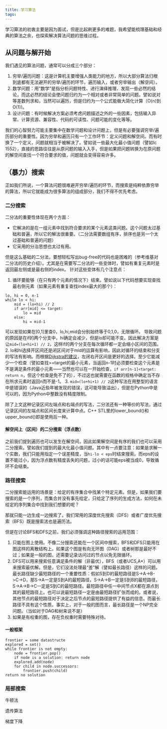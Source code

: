 ```yaml
---
title: 学习算法
tags:
---
```


学习算法的初衷主要是因为面试，但是比起刷更多的难题，我希望能梳理基础和经典的算法之余，也探索解决算法问题的思维过程。

## 从问题与解开始
我们遇见的算法问题，通常可以分成三个部分：
1. 穷举/遍历问题：这是计算机主要增强人类能力的地方，所以大部分算法归根到底都有无法避开的穷举/遍历的环节，遍历输入，或者穷举输出（解空间）。
2. 数学问题：用“数学”是指分析问题特性、进行演绎推理、发现一些必然的结论，而这必然的结论会使问题归约为一个相对或者非常简单的问题。譬如说对等差数列求和，当然可以遍历，但是归约为一个公式能极大简化计算（O(n)到O(1))。
3. 设计问题：有时候解决方案必须考虑问题描述之外的一些因素，包括输入异常、计算资源、兼容性、代码的可读性、问题可能的变化等等。

我们的心智努力可能主要集中在数学问题和设计问题上，但是有必要强调穷举/遍历部分的重要性。因为穷举和遍历只有一个工作环节：定义问题和解空间。而有时换了一个定义，问题就相当于被解决了。譬如说一些最大化最小值问题（譬如lc 1552），直接的思路往往是从原问题的输入入手，但是如果把问题转换为在原问题的解空间查找一个符合要求的值，问题就会变得容易许多。

## （暴力）搜索
正如我们所说，一个算法问题很难避开穷举/遍历的环节，而搜索是纯粹依靠穷举的算法，所以它就能成为很多算法的组成部分，我们不得不优先考虑。

### 二分搜索
二分法的重要性体现在两个方面：
* 它解决的是在一组元素中找到符合要求的某个元素这类问题。这个问题太过基础和普遍，所以它的解法很重要。（二分法需要数组有序，排序也是另一个太过基础和普遍的问题）
* 它采用的分治思想也太过有用。

但是这么基础的二分法，要想轻松写出bug-free的代码也是困难的（参考维基对二分法的历史介绍）。尤其是在需要写二分法的一些变体时，譬如有重复元素时是返回最左侧或是最右侧的index。
针对这些变体有几个注意点：
1. 循环要能够（在只有两个元素的情况下）结束。譬如说以下代码想要实现查找最右侧元素（如果元素有重复查找index最大的那个）：
```
lo, hi = 0, n-1
while lo < hi:
    mid = (lo+hi) // 2
    if arr[mid] <= target:
        lo = mid
    else:
        hi = mid-1
```
可以发现如果在\[0,1\]里查0，lo,hi,mid会分别始终等于0,1,0，无限循环。
导致问题的原因是在if的两个分支中，hi确定会减少，但是lo却可能不变。因此解决方案是让`mid=(lo+hi+1) // 2`，这样if的两个分支在每次循环都一定会缩小区间的范围。
2. lo和hi选择开区间还是闭区间对于mid的运算有影响，因此对循环的结束和分支的写法有影响。而根据[Dijkstra的建议](https://www.cs.utexas.edu/users/EWD/transcriptions/EWD08xx/EWD831.html)，左闭右开区间是更好的选择。至少它能减少一个检查（譬如查找>=target的最小元素，当返回n-1时必须要检查这个元素是不是满足条件的最小元素——当然也可以在一开始检查，`if arr[n-1]<target: return n`，但这个检查是免不了的），不过这也就需要在函数的规格中确定当不存在所求元素时返回n而不是-1。
3. `mid=(lo+hi+1) // 2`这种写法在用整型的语言中是错误的（Java近些年被发现的错误，这可能导致溢出），但是在Python中是可以的，因为Python中整数没有精度限制。

除了上文这种记录区间左端点和右端点的写法，二分法还有一种等价的写法，通过记录区间的左端点和区间长度来计算中点。C++ STL里的lower_bound()和upper_bound()即是使用后一种。

#### 解空间上（区间）的二分搜索（浮点数）
之前我们提到遍历也可以发生在解空间，因此如果解空间是有序的我们也可以采用二分搜索。譬如我们提到的最大化最小值问题。其中有一点要注意：如果是求解一个实数，我们只能用指定一个误差精度，当`hi-lo < eps`时结束搜索。而eps的设置不能过小，因为浮点数有精度丢失的问题，过小的话可能eps被当成0，导致循环不会结束。


### 路径搜索
二分搜索能运用的场景是：给定的有序集合中找某个特定元素。但是，如果我们要搜索的是一个序列，而集合并没有事先给定，只给定了序列的生成方法，如何在未给定的序列集合中找到我们想要的呢？

那就只能一边生成一边搜索了。我们常用的深度优先搜索（DFS）或者广度优先搜索（BFS）既是搜索法也是遍历法。

但是在讨论BFS和DFS之前，我们必须强调这种路径搜索的运用范围：
1. 只能在图上使用。不像二分搜索还能在一个区间中搜索，BFS和DFS只能用在图这样的离散结构上。如果这个图是有向无环图（DAG）或者树那是最好不过；如果是一般的图，还需要记录访问过的节点以免无限循环。
2. DFS可以用来搜索任意满足条件的解（非最优），BFS（或者UCS,A*）可以用来搜索最优解。但是，它们没法处理最“差”解（譬如最长路径）这样的问题。最长路径缺少最短路径的一个重要性质：假如S到D的最短路径是S->A->B->C->D，那S->A一定是S到A的最短路径，S->A->B一定是S到B的最短路径，S->A->B->C一定是S到C的最短路径。最短路径中任一中间节点X都在源点到其的最短路径上。也可以说最短路径一定是由最短路径扩张而成的。或者说，其他节点的最短路径对于决定之后节点的最短路径提供了有益的信息。而最长路径不具有这个性质。事实上，对于一般的图而言，最长路径是一个NP完全问题。（当如对于DAG和树来说不是）
3. 如果是有权重的图，存在负权重时需要特殊对待。

#### 一般框架
```
frontier = some datastructe
explored = set()
while frontier is not empty:
    node = frontier.pop()
    if node is a solution: return node
    explored.add(node)
    for child in node.successors:
        frontier.push(child)
return no solution
```


### 局部搜索
牛顿法

遗传算法

梯度下降